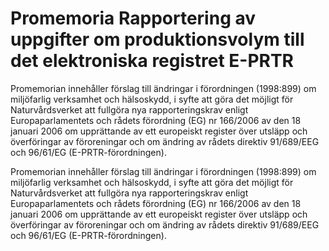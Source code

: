 # Promemoria Rapportering av uppgifter om produktionsvolym till det elektroniska registret E-PRTR

Promemorian innehåller förslag till ändringar i förordningen (1998:899) om miljöfarlig verksamhet och hälsoskydd, i syfte att göra det möjligt för Naturvårdsverket att fullgöra nya rapporteringskrav enligt Europaparlamentets och rådets förordning (EG) nr 166/2006 av den 18 januari 2006 om upprättande av ett europeiskt register över utsläpp och överföringar av föroreningar och om ändring av rådets direktiv 91/689/EEG och 96/61/EG (E-PRTR-förordningen).

Promemorian innehåller förslag till ändringar i förordningen (1998:899) om miljöfarlig verksamhet och hälsoskydd, i syfte att göra det möjligt för Naturvårdsverket att fullgöra nya rapporteringskrav enligt Europaparlamentets och rådets förordning (EG) nr 166/2006 av den 18 januari 2006 om upprättande av ett europeiskt register över utsläpp och överföringar av föroreningar och om ändring av rådets direktiv 91/689/EEG och 96/61/EG (E-PRTR-förordningen).
